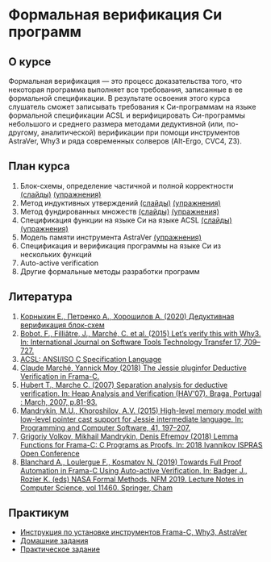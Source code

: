 # Формальная верификация Си программ

## О курсе

Формальная верификация — это процесс
доказательства того, что некоторая
программа выполняет все требования,
записанные в ее формальной
спецификации. В результате освоения
этого курса слушатель сможет
записывать требования к Си-программам
на языке формальной спецификации ACSL
и верифицировать Си-программы
небольшого и среднего размера
методами дедуктивной (или, по-другому,
аналитической) верификации при помощи
инструментов AstraVer, Why3 и ряда
современных солверов (Alt-Ergo, CVC4,
Z3).

## План курса

1. Блок-схемы, определение частичной и полной корректности [(слайды)](slides/basics/basics.pdf) [(упражнения)](exercises/x1.md)
1. Метод индуктивных утверждений [(слайды)](slides/floyd_partial/floyd_partial.pdf) [(упражнения)](exercises/x2.md)
1. Метод фундированных множеств [(слайды)](slides/floyd_term/floyd_term.pdf) [(упражнения)](exercises/x3.md)
1. Спецификация функции на языке Си на языке ACSL [(слайды)](slides/intro_acsl/intro_acsl.pdf) [(упражнения)](exercises/x4.md)
1. Модель памяти инструмента AstraVer [(упражнения)](exercises/x5.md)
1. Спецификация и верификация программы на языке Си из нескольких функций
1. Auto-active verification
1. Другие формальные методы разработки программ

## Литература

1. [Корныхин Е., Петренко А., Хорошилов А. (2020) Дедуктивная верификация блок-схем](floyd_book/Deductive-Verification-2020.pdf)
1. [Bobot, F., Filliâtre, J., Marché, C. et al. (2015) Let’s verify this with Why3. In: International Journal on Software Tools Technology Transfer 17, 709–727.](https://link.springer.com/article/10.1007/s10009-014-0314-5)
1. [ACSL: ANSI/ISO C Specification Language](https://frama-c.com/download/acsl.pdf)
1. [Claude Marché, Yannick Moy (2018) The Jessie pluginfor Deductive Verification in Frama-C.](http://krakatoa.lri.fr/jessie.pdf)
1. [Hubert T., Marche C. (2007) Separation analysis for deductive verification. In: Heap Analysis and Verification (HAV'07). Braga, Portugal : March, 2007, p.81-93.](https://www.lri.fr/~marche/hubert07hav.pdf)
1. [Mandrykin, M.U., Khoroshilov, A.V. (2015) High-level memory model with low-level pointer cast support for Jessie intermediate language. In: Programming and Computer Software, 41, 197–207.](https://link.springer.com/article/10.1134%2FS0361768815040040)
1. [Grigoriy Volkov, Mikhail Mandrykin, Denis Efremov (2018) Lemma Functions for Frama-C: C Programs as Proofs. In: 2018 Ivannikov ISPRAS Open Conference](https://arxiv.org/abs/1811.05879)
1. [Blanchard A., Loulergue F., Kosmatov N. (2019) Towards Full Proof Automation in Frama-C Using Auto-active Verification. In: Badger J., Rozier K. (eds) NASA Formal Methods. NFM 2019. Lecture Notes in Computer Science, vol 11460. Springer, Cham](https://allan-blanchard.fr/publis/blk_nfm_2019.pdf)

## Практикум

* [Инструкция по установке инструментов Frama-C, Why3, AstraVer](https://forge.ispras.ru/projects/astraver/wiki)
* [Домашние задания](hw/statement.md)
* [Практическое задание](project/statement.md)
